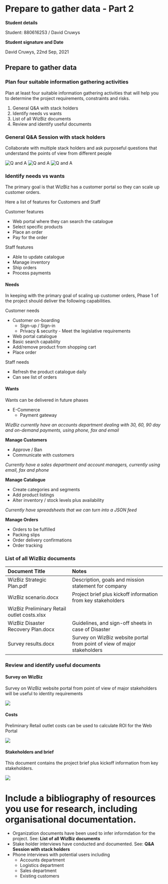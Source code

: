 # Prepare to gather data - Part 2

**Student details**

Student:  880616253 / David Cruwys

**Student signature and Date**

David Cruwys, 22nd Sep, 2021

## Prepare to gather data

### Plan four suitable information gathering activities

Plan at least four suitable information gathering activities that will help you to determine the project requirements, constraints and risks.

1. General Q&A with stack holders
2. Identify needs vs wants
3. List of all WizBiz documents
4. Review and identify useful documents

### General Q&A Session with stack holders

Collaborate with multiple stack holders and ask purposeful questions that understand the points of view from different people

![Q and A](./images_from_classroom/wkx-1.png)
![Q and A](./images_from_classroom/wkx-2.png)
![Q and A](./images_from_classroom/wkx-3.png)

### Identify needs vs wants

The primary goal is that WizBiz has a customer portal so they can scale up customer orders.

Here a list of features for Customers and Staff

Customer features

- Web portal where they can search the catalogue
- Select specific products
- Place an order
- Pay for the order

Staff features

- Able to update catalogue
- Manage inventory
- Ship orders
- Process payments

#### Needs

In keeping with the primary goal of scaling up customer orders, Phase 1 of the project should deliver the following capabilities.

Customer needs

- Customer on-boarding
  - Sign-up / Sign-in
  - Privacy & security - Meet the legislative requirements
- Web portal catalogue
- Basic search capability
- Add/remove product from shopping cart
- Place order

Staff needs

- Refresh the product catalogue daily
- Can see list of orders

#### Wants

Wants can be delivered in future phases

- E-Commerce
  - Payment gateway

*WizBiz currently have an accounts department dealing with 30, 60, 90 day and on-demand payments, using phone, fax and email*

**Manage Customers**

  - Approve / Ban
  - Communicate with customers

*Currently have a sales department and account managers, currently using email, fax and phone*

**Manage Catalogue**

- Create categories and segments
- Add product listings
- Alter inventory / stock levels plus availability

*Currently have spreadsheets that we can turn into a JSON feed*

**Manage Orders**

- Orders to be fulfilled
- Packing slips
- Order delivery confirmations
- Order tracking


### List of all WizBiz documents

|**Document Title** |**Notes**|
| :- | :- |
| WizBiz Strategic Plan.pdf | Description, goals and mission statement for company |
| WizBiz scenario.docx | Project brief plus kickoff information from key stakeholders |
| WizBiz Preliminary Retail outlet costs.xlsx |  |
| WizBiz Disaster Recovery Plan.docx | Guidelines, and sign-off sheets in case of Disaster |
| Survey results.docx | Survey on WizBiz website portal from point of view of major stakeholders |

### Review and identify useful documents

#### Survey on WizBiz

Survey on WizBiz website portal from point of view of major stakeholders will be useful to identity requirements

![](./images/survey.png)

#### Costs

Preliminary Retail outlet costs can be used to calculate ROI for the Web Portal

![](./images/costs.png)

#### Stakeholders and brief

This document contains the project brief plus kickoff information from key stakeholders.

![](./images/stackholders.png)


# Include a bibliography of resources you use for research, including organisational documentation.

* Organization documents have been used to infer informdation for the project. See: **List of all WizBiz documents**
* Stake holder interviews have conducted and documented. See: **Q&A Session with stack holders**
* Phone interviews with potential users including
  * Accounts department
  * Logistics department
  * Sales department
  * Existing customers


